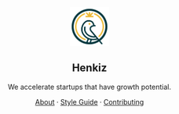 <!-- markdownlint-disable MD033 MD041 -->

<p align="center">
  <a href="https://henkiz.com">
    <img src="https://raw.githubusercontent.com/henkiz/.github/main/assets/icon.svg" width="80" />
  </a>
  <h2 align="center">Henkiz</h2>
</p>

<p align="center">We accelerate startups that have growth potential.</p>

<p align="center">
  <a href="https://henkiz.com/about">About</a>
  ·
  <a href="https://henkiz.com/style-guide">Style Guide</a>
  ·
  <a href="https://henkiz.com/contributing">Contributing</a>
</p>
